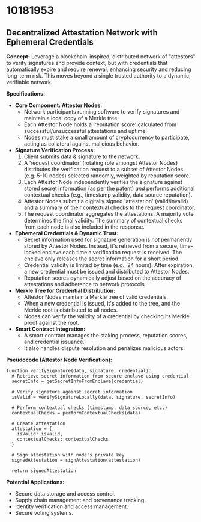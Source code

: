 # 10181953

## Decentralized Attestation Network with Ephemeral Credentials

**Concept:** Leverage a blockchain-inspired, distributed network of "attestors" to verify signatures and provide context, but with credentials that automatically expire and require renewal, enhancing security and reducing long-term risk. This moves beyond a single trusted authority to a dynamic, verifiable network.

**Specifications:**

*   **Core Component: Attestor Nodes:**
    *   Network participants running software to verify signatures and maintain a local copy of a Merkle tree.
    *   Each Attestor Node holds a ‘reputation score’ calculated from successful/unsuccessful attestations and uptime.
    *   Nodes must stake a small amount of cryptocurrency to participate, acting as collateral against malicious behavior.
*   **Signature Verification Process:**
    1.  Client submits data & signature to the network.
    2.  A ‘request coordinator’ (rotating role amongst Attestor Nodes) distributes the verification request to a subset of Attestor Nodes (e.g. 5-10 nodes) selected randomly, weighted by reputation score.
    3.  Each Attestor Node independently verifies the signature against stored secret information (as per the patent) *and* performs additional contextual checks (e.g., timestamp validity, data source reputation).
    4.  Attestor Nodes submit a digitally signed 'attestation' (valid/invalid) and a summary of their contextual checks to the request coordinator.
    5.  The request coordinator aggregates the attestations. A majority vote determines the final validity. The summary of contextual checks from each node is also included in the response.
*   **Ephemeral Credentials & Dynamic Trust:**
    *   Secret information used for signature generation is *not* permanently stored by Attestor Nodes. Instead, it's retrieved from a secure, time-locked enclave each time a verification request is received. The enclave only releases the secret information for a short period.
    *   Credential validity is limited by time (e.g., 24 hours). After expiration, a new credential must be issued and distributed to Attestor Nodes.
    *   Reputation scores dynamically adjust based on the accuracy of attestations and adherence to network protocols.
*   **Merkle Tree for Credential Distribution:**
    *   Attestor Nodes maintain a Merkle tree of valid credentials.
    *   When a new credential is issued, it's added to the tree, and the Merkle root is distributed to all nodes.
    *   Nodes can verify the validity of a credential by checking its Merkle proof against the root.
*   **Smart Contract Integration:**
    *   A smart contract manages the staking process, reputation scores, and credential issuance.
    *   It also handles dispute resolution and penalizes malicious actors.

**Pseudocode (Attestor Node Verification):**

```
function verifySignature(data, signature, credential):
  # Retrieve secret information from secure enclave using credential
  secretInfo = getSecretInfoFromEnclave(credential)

  # Verify signature against secret information
  isValid = verifySignatureLocally(data, signature, secretInfo)

  # Perform contextual checks (timestamp, data source, etc.)
  contextualChecks = performContextualChecks(data)

  # Create attestation
  attestation = {
    isValid: isValid,
    contextualChecks: contextualChecks
  }

  # Sign attestation with node's private key
  signedAttestation = signAttestation(attestation)

  return signedAttestation
```

**Potential Applications:**

*   Secure data storage and access control.
*   Supply chain management and provenance tracking.
*   Identity verification and access management.
*   Secure voting systems.